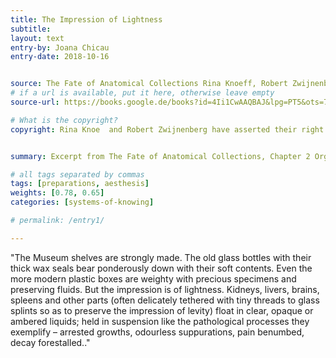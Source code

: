 ```yaml
---
title: The Impression of Lightness
subtitle:
layout: text
entry-by: Joana Chicau
entry-date: 2018-10-16


source: The Fate of Anatomical Collections Rina Knoeff, Robert Zwijnenberg. Ashgate Publishing Company (2015)
# if a url is available, put it here, otherwise leave empty
source-url: https://books.google.de/books?id=4Ii1CwAAQBAJ&lpg=PT5&ots=7MRH3PJGTy&dq=The%20Fate%20of%20Anatomical%20Collections%20Rina%20Knoeff%2C%20Robert%20Zwijnenberg.%20Ashgate%20Publishing%20Company%20(2015)&pg=PP1#v=onepage&q=The%20Fate%20of%20Anatomical%20Collections%20Rina%20Knoeff,%20Robert%20Zwijnenberg.%20Ashgate%20Publishing%20Company%20(2015)&f=false

# What is the copyright?
copyright: Rina Knoe  and Robert Zwijnenberg have asserted their right under the copyright, Designs and Patents act, 1988, to be identified as the editors of this work.


summary: Excerpt from The Fate of Anatomical Collections, Chapter 2 Organ Music by Ruth Richardson

# all tags separated by commas
tags: [preparations, aesthesis]
weights: [0.78, 0.65]
categories: [systems-of-knowing]

# permalink: /entry1/

---
```


"The Museum shelves are strongly made. The old glass bottles with their thick wax seals bear ponderously down with their soft contents. Even the more modern plastic boxes are weighty with precious specimens and preserving fluids. But the impression is of lightness. Kidneys, livers, brains, spleens and other parts (often delicately tethered with tiny threads to glass splints so as to preserve the impression of levity) float in clear, opaque or ambered liquids; held in suspension like the pathological processes they exemplify – arrested growths, odourless suppurations, pain benumbed, decay forestalled.."
